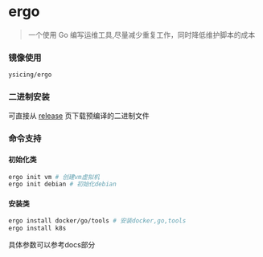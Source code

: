 # ergo

> 一个使用 Go 编写运维工具,尽量减少重复工作，同时降低维护脚本的成本

### 镜像使用

```bash
ysicing/ergo
```

### 二进制安装

可直接从 [release](https://github.com/ysicing/ergo/releases) 页下载预编译的二进制文件

### 命令支持

#### 初始化类

```bash
ergo init vm # 创建vm虚拟机
ergo init debian # 初始化debian
```

#### 安装类

```bash
ergo install docker/go/tools # 安装docker,go,tools
ergo install k8s
```

具体参数可以参考docs部分